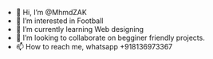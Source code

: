 - 👋 Hi, I’m @MhmdZAK
- 👀 I’m interested in Football
- 🌱 I’m currently learning Web designing
- 💞️ I’m looking to collaborate on begginer friendly projects.
- 📫 How to reach me, whatsapp +918136973367

<!---
MhmdZAK/MhmdZAK is a ✨ special ✨ repository because its `README.md` (this file) appears on your GitHub profile.
You can click the Preview link to take a look at your changes.
--->
